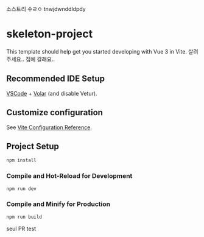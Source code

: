 소스트리 수ㄹㅇ
tnwjdwnddldpdy

# skeleton-project

This template should help get you started developing with Vue 3 in Vite.
살려주세요.. 집에 갈래요..

## Recommended IDE Setup

[VSCode](https://code.visualstudio.com/) + [Volar](https://marketplace.visualstudio.com/items?itemName=Vue.volar) (and disable Vetur).

## Customize configuration

See [Vite Configuration Reference](https://vite.dev/config/).

## Project Setup

```sh
npm install
```

### Compile and Hot-Reload for Development

```sh
npm run dev
```

### Compile and Minify for Production

```sh
npm run build
```

seul PR test
